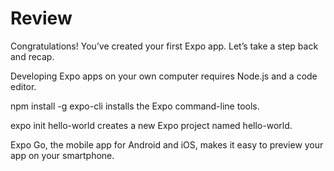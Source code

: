 # Review

Congratulations! You’ve created your first Expo app. Let’s take a step back and recap.

Developing Expo apps on your own computer requires Node.js and a code editor.

npm install -g expo-cli installs the Expo command-line tools.

expo init hello-world creates a new Expo project named hello-world.

Expo Go, the mobile app for Android and iOS, makes it easy to preview your app on your smartphone.
